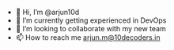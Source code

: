 - 👋 Hi, I’m @arjun10d 
- 🌱 I’m currently getting experienced in DevOps
- 💞️ I’m looking to collaborate with my new team
- 📫 How to reach me arjun.m@10decoders.in

<!---
arjun10d/arjun10d is a ✨ special ✨ repository because its `README.md` (this file) appears on your GitHub profile.
You can click the Preview link to take a look at your changes.
--->
